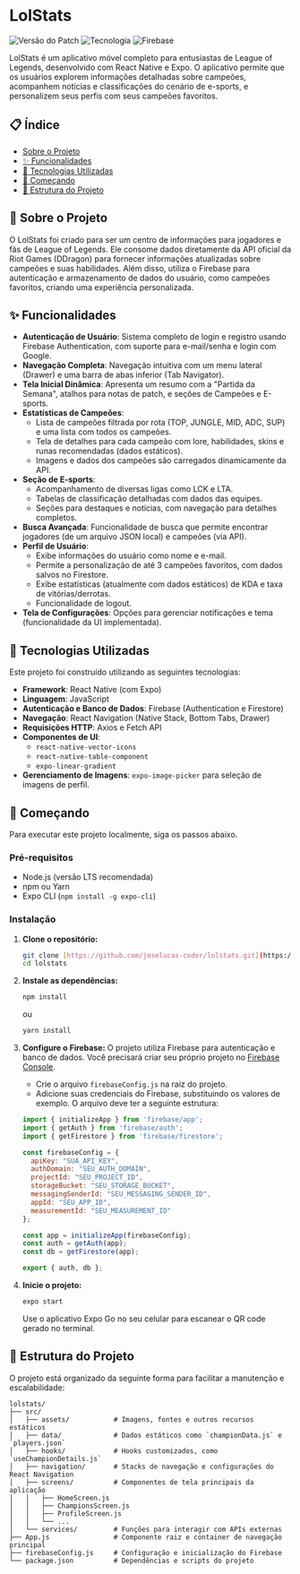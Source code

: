 # LolStats 

![Versão do Patch](https://img.shields.io/badge/patch-14.10-blue)
![Tecnologia](https://img.shields.io/badge/React%20Native-Expo-green)
![Firebase](https://img.shields.io/badge/Firebase-Auth%20&%20Firestore-orange)

LolStats é um aplicativo móvel completo para entusiastas de League of Legends, desenvolvido com React Native e Expo. O aplicativo permite que os usuários explorem informações detalhadas sobre campeões, acompanhem notícias e classificações do cenário de e-sports, e personalizem seus perfis com seus campeões favoritos.

## 📋 Índice

- [Sobre o Projeto](#-sobre-o-projeto)
- [✨ Funcionalidades](#-funcionalidades)
- [🚀 Tecnologias Utilizadas](#-tecnologias-utilizadas)
- [🏁 Começando](#-começando)
- [🔧 Estrutura do Projeto](#-estrutura-do-projeto)

## 📖 Sobre o Projeto

O LolStats foi criado para ser um centro de informações para jogadores e fãs de League of Legends. Ele consome dados diretamente da API oficial da Riot Games (DDragon) para fornecer informações atualizadas sobre campeões e suas habilidades. Além disso, utiliza o Firebase para autenticação e armazenamento de dados do usuário, como campeões favoritos, criando uma experiência personalizada.

## ✨ Funcionalidades

- **Autenticação de Usuário**: Sistema completo de login e registro usando Firebase Authentication, com suporte para e-mail/senha e login com Google.
- **Navegação Completa**: Navegação intuitiva com um menu lateral (Drawer) e uma barra de abas inferior (Tab Navigator).
- **Tela Inicial Dinâmica**: Apresenta um resumo com a "Partida da Semana", atalhos para notas de patch, e seções de Campeões e E-sports.
- **Estatísticas de Campeões**:
    - Lista de campeões filtrada por rota (TOP, JUNGLE, MID, ADC, SUP) e uma lista com todos os campeões.
    - Tela de detalhes para cada campeão com lore, habilidades, skins e runas recomendadas (dados estáticos).
    - Imagens e dados dos campeões são carregados dinamicamente da API.
- **Seção de E-sports**:
    - Acompanhamento de diversas ligas como LCK e LTA.
    - Tabelas de classificação detalhadas com dados das equipes.
    - Seções para destaques e notícias, com navegação para detalhes completos.
- **Busca Avançada**: Funcionalidade de busca que permite encontrar jogadores (de um arquivo JSON local) e campeões (via API).
- **Perfil de Usuário**:
    - Exibe informações do usuário como nome e e-mail.
    - Permite a personalização de até 3 campeões favoritos, com dados salvos no Firestore.
    - Exibe estatísticas (atualmente com dados estáticos) de KDA e taxa de vitórias/derrotas.
    - Funcionalidade de logout.
- **Tela de Configurações**: Opções para gerenciar notificações e tema (funcionalidade da UI implementada).

## 🚀 Tecnologias Utilizadas

Este projeto foi construído utilizando as seguintes tecnologias:

- **Framework**: React Native (com Expo)
- **Linguagem**: JavaScript
- **Autenticação e Banco de Dados**: Firebase (Authentication e Firestore)
- **Navegação**: React Navigation (Native Stack, Bottom Tabs, Drawer)
- **Requisições HTTP**: Axios e Fetch API
- **Componentes de UI**:
    - `react-native-vector-icons`
    - `react-native-table-component`
    - `expo-linear-gradient`
- **Gerenciamento de Imagens**: `expo-image-picker` para seleção de imagens de perfil.

## 🏁 Começando

Para executar este projeto localmente, siga os passos abaixo.

### Pré-requisitos

- Node.js (versão LTS recomendada)
- npm ou Yarn
- Expo CLI (`npm install -g expo-cli`)

### Instalação

1.  **Clone o repositório:**
    ```sh
    git clone [https://github.com/joselucas-coder/lolstats.git](https://github.com/joselucas-coder/lolstats.git)
    cd lolstats
    ```

2.  **Instale as dependências:**
    ```sh
    npm install
    ```
    ou
    ```sh
    yarn install
    ```

3.  **Configure o Firebase:**
    O projeto utiliza Firebase para autenticação e banco de dados. Você precisará criar seu próprio projeto no [Firebase Console](https://console.firebase.google.com/).

    - Crie o arquivo `firebaseConfig.js` na raiz do projeto.
    - Adicione suas credenciais do Firebase, substituindo os valores de exemplo. O arquivo deve ter a seguinte estrutura:

    ```javascript
    import { initializeApp } from 'firebase/app';
    import { getAuth } from 'firebase/auth';
    import { getFirestore } from 'firebase/firestore'; 

    const firebaseConfig = {
      apiKey: "SUA_API_KEY", 
      authDomain: "SEU_AUTH_DOMAIN", 
      projectId: "SEU_PROJECT_ID", 
      storageBucket: "SEU_STORAGE_BUCKET", 
      messagingSenderId: "SEU_MESSAGING_SENDER_ID", 
      appId: "SEU_APP_ID", 
      measurementId: "SEU_MEASUREMENT_ID" 
    };

    const app = initializeApp(firebaseConfig);
    const auth = getAuth(app);
    const db = getFirestore(app);

    export { auth, db };
    ```

4.  **Inicie o projeto:**
    ```sh
    expo start
    ```
    Use o aplicativo Expo Go no seu celular para escanear o QR code gerado no terminal.

## 🔧 Estrutura do Projeto

O projeto está organizado da seguinte forma para facilitar a manutenção e escalabilidade:

```
lolstats/
├── src/
│   ├── assets/           # Imagens, fontes e outros recursos estáticos
│   ├── data/             # Dados estáticos como `championData.js` e `players.json`
│   ├── hooks/            # Hooks customizados, como `useChampionDetails.js`
│   ├── navigation/       # Stacks de navegação e configurações do React Navigation
│   ├── screens/          # Componentes de tela principais da aplicação
│   │   ├── HomeScreen.js
│   │   ├── ChampionsScreen.js
│   │   ├── ProfileScreen.js
│   │   └── ...
│   └── services/         # Funções para interagir com APIs externas
├── App.js                # Componente raiz e container de navegação principal
├── firebaseConfig.js     # Configuração e inicialização do Firebase
└── package.json          # Dependências e scripts do projeto
```
